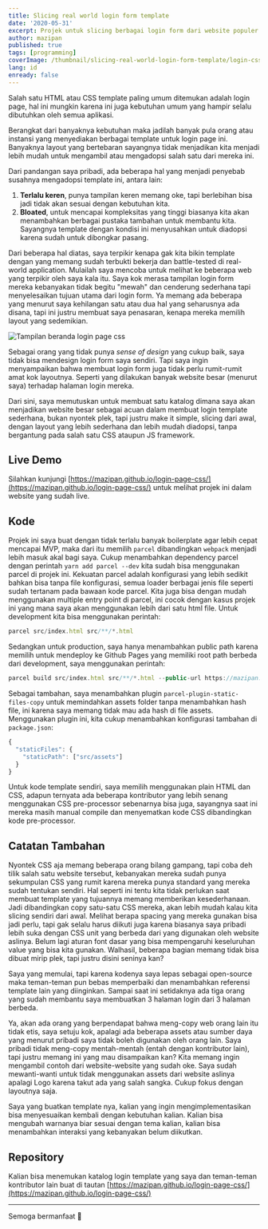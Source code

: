```yaml
---
title: Slicing real world login form template
date: '2020-05-31'
excerpt: Projek untuk slicing berbagai login form dari website populer dari 0 tanpa framework CSS
author: mazipan
published: true
tags: [programming]
coverImage: /thumbnail/slicing-real-world-login-form-template/login-css-screenshoot.png
lang: id
enready: false
---
```


Salah satu HTML atau CSS template paling umum ditemukan adalah login page, hal ini mungkin karena ini juga kebutuhan umum yang hampir selalu dibutuhkan oleh semua aplikasi.

Berangkat dari banyaknya kebutuhan maka jadilah banyak pula orang atau instansi yang menyediakan berbagai template untuk login page ini. Banyaknya layout yang bertebaran sayangnya tidak menjadikan kita menjadi lebih mudah untuk mengambil atau mengadopsi salah satu dari mereka ini.

Dari pandangan saya pribadi, ada beberapa hal yang menjadi penyebab susahnya mengadopsi template ini, antara lain:

1. **Terlalu keren**, punya tampilan keren memang oke, tapi berlebihan bisa jadi tidak akan sesuai dengan kebutuhan kita.
2. **Bloated**, untuk mencapai kompleksitas yang tinggi biasanya kita akan menambahkan berbagai pustaka tambahan untuk membantu kita. Sayangnya template dengan kondisi ini menyusahkan untuk diadopsi karena sudah untuk dibongkar pasang.

Dari beberapa hal diatas, saya terpikir kenapa gak kita bikin template dengan yang memang sudah terbukti bekerja dan battle-tested di real-world application. Mulailah saya mencoba untuk melihat ke beberapa web yang terpikir oleh saya kala itu. Saya kok merasa tampilan login form mereka kebanyakan tidak begitu "mewah" dan cenderung sederhana tapi menyelesaikan tujuan utama dari login form. Ya memang ada beberapa yang menurut saya kehilangan satu atau dua hal yang seharusnya ada disana, tapi ini justru membuat saya penasaran, kenapa mereka memilih layout yang sedemikian.

![Tampilan beranda login page css](/thumbnail/slicing-real-world-login-form-template/login-css-screenshoot.png)

Sebagai orang yang tidak punya _sense of design_ yang cukup baik, saya tidak bisa mendesign login form saya sendiri. Tapi saya ingin menyampaikan bahwa membuat login form juga tidak perlu rumit-rumit amat kok layoutnya. Seperti yang dilakukan banyak website besar (menurut saya) terhadap halaman login mereka.

Dari sini, saya memutuskan untuk membuat satu katalog dimana saya akan menjadikan website besar sebagai acuan dalam membuat login template sederhana, bukan nyontek plek, tapi justru make it simple, slicing dari awal, dengan layout yang lebih sederhana dan lebih mudah diadopsi, tanpa bergantung pada salah satu CSS ataupun JS framework.

## Live Demo

Silahkan kunjungi [https://mazipan.github.io/login-page-css/](https://mazipan.github.io/login-page-css/) untuk melihat projek ini dalam website yang sudah live.

## Kode

Projek ini saya buat dengan tidak terlalu banyak boilerplate agar lebih cepat mencapai MVP, maka dari itu memilih `parcel` dibandingkan `webpack` menjadi lebih masuk akal bagi saya.
Cukup menambahkan dependency parcel dengan perintah `yarn add parcel --dev` kita sudah bisa menggunakan parcel di projek ini.
Kekuatan parcel adalah konfigurasi yang lebih sedikit bahkan bisa tanpa file konfigurasi, semua loader berbagai jenis file seperti sudah tertanam pada bawaan kode parcel.
Kita juga bisa dengan mudah menggunakan multiple entry point di parcel, ini cocok dengan kasus projek ini yang mana saya akan menggunakan lebih dari satu html file.
Untuk development kita bisa menggunakan perintah:

```javascript
parcel src/index.html src/**/*.html
```

Sedangkan untuk production, saya hanya menambahkan public path karena memilih untuk mendeploy ke Github Pages yang memiliki root path berbeda dari development, saya menggunakan perintah:

```javascript
parcel build src/index.html src/**/*.html --public-url https://mazipan.github.io/login-page-css/
```

Sebagai tambahan, saya menambahkan plugin `parcel-plugin-static-files-copy` untuk memindahkan assets folder tanpa menambahkan hash file, ini karena saya memang tidak mau ada hash di file assets.
Menggunakan plugin ini, kita cukup menambahkan konfigurasi tambahan di `package.json`:

```javascript
{
  "staticFiles": {
    "staticPath": ["src/assets"]
  }
}
```

Untuk kode template sendiri, saya memilih menggunakan plain HTML dan CSS, adapun ternyata ada beberapa kontributor yang lebih senang menggunakan CSS pre-processor sebenarnya bisa juga, sayangnya saat ini mereka masih manual compile dan menyematkan kode CSS dibandingkan kode pre-processor.

## Catatan Tambahan

Nyontek CSS aja memang beberapa orang bilang gampang, tapi coba deh tilik salah satu website tersebut, kebanyakan mereka sudah punya sekumpulan CSS yang rumit karena mereka punya standard yang mereka sudah tentukan sendiri. Hal seperti ini tentu kita tidak perlukan saat membuat template yang tujuannya memang memberikan kesederhanaan. Jadi dibandingkan copy satu-satu CSS mereka, akan lebih mudah kalau kita slicing sendiri dari awal. Melihat berapa spacing yang mereka gunakan bisa jadi perlu, tapi gak selalu harus diikuti juga karena biasanya saya pribadi lebih suka dengan CSS unit yang berbeda dari yang digunakan oleh website aslinya. Belum lagi aturan font dasar yang bisa mempengaruhi keseluruhan value yang bisa kita gunakan. Walhasil, beberapa bagian memang tidak bisa dibuat mirip plek, tapi justru disini seninya kan?

Saya yang memulai, tapi karena kodenya saya lepas sebagai open-source maka teman-teman pun bebas memperbaiki dan menambahkan referensi template lain yang diinginkan. Sampai saat ini setidaknya ada tiga orang yang sudah membantu saya membuatkan 3 halaman login dari 3 halaman berbeda.

Ya, akan ada orang yang berpendapat bahwa meng-copy web orang lain itu tidak etis, saya setuju kok, apalagi ada beberapa assets atau sumber daya yang menurut pribadi saya tidak boleh digunakan oleh orang lain. Saya pribadi tidak meng-copy mentah-mentah (entah dengan kontributor lain), tapi justru memang ini yang mau disampaikan kan? Kita memang ingin mengambil contoh dari website-website yang sudah oke. Saya sudah mewanti-wanti untuk tidak menggunakan assets dari website aslinya apalagi Logo karena takut ada yang salah sangka. Cukup fokus dengan layoutnya saja.

Saya yang buatkan template nya, kalian yang ingin mengimplementasikan bisa menyesuaikan kembali dengan kebutuhan kalian. Kalian bisa mengubah warnanya biar sesuai dengan tema kalian, kalian bisa menambahkan interaksi yang kebanyakan belum diikutkan.

## Repository

Kalian bisa menemukan katalog login template yang saya dan teman-teman kontributor lain buat di tautan [https://mazipan.github.io/login-page-css/](https://mazipan.github.io/login-page-css/)

---

Semoga bermanfaat 🙏
